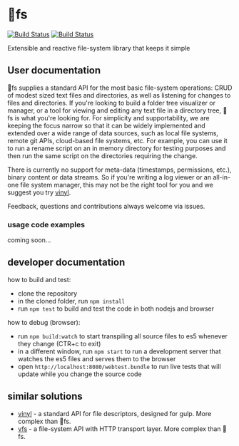 # :kiss:fs
[![Build Status](https://travis-ci.org/wix/kissfs.svg?branch=master)](https://travis-ci.org/wix/kissfs)
[![Build Status](https://ci.appveyor.com/api/projects/status/github/wix/kissfs?branch=master&svg=true)](https://ci.appveyor.com/project/qballer/kissfs/branch/master)

Extensible and reactive file-system library that keeps it simple

## User documentation
:kiss:fs supplies a standard API for the most basic file-system operations: CRUD of modest sized text files and directories, as well as listening for changes to files and directories. If you're looking to build a folder tree visualizer or manager, or a tool for viewing and editing any text file in a directory tree, :kiss:fs is what you're looking for. For simplicity and supportability, we are keeping the focus narrow so that it can be widely implemented and extended over a wide range of data sources, such as local file systems, remote git APIs, cloud-based file systems, etc. For example, you can use it to run a rename script on an in memory directory for testing purposes and then run the same script on the directories requiring the change. 

There is currently no support for meta-data (timestamps, permissions, etc.), binary content or data streams. So if you're writing a log viewer or an all-in-one file system manager, this may not be the right tool for you and we suggest you try [vinyl](https://github.com/gulpjs/vinyl).

Feedback, questions and contributions always welcome via issues.

### usage code examples
coming soon...

## developer documentation
how to build and test:
 - clone the repository
 - in the cloned folder, run `npm install`
 - run `npm test` to build and test the code in both nodejs and browser

how to debug (browser):
 - run `npm build:watch` to start transpiling all source files to es5 whenever they change (CTR+c to exit)
 - in a different window, run `npm start` to run a development server that watches the es5 files and serves them to the browser
 - open `http://localhost:8080/webtest.bundle` to run live tests that will update while you change the source code

## similar solutions
 - [vinyl](https://github.com/gulpjs/vinyl) - a standard API for file descriptors, designed for gulp. More complex than :kiss:fs.
 - [vfs](https://github.com/c9/vfs) - a file-system API with HTTP transport layer. More complex than :kiss:fs.


